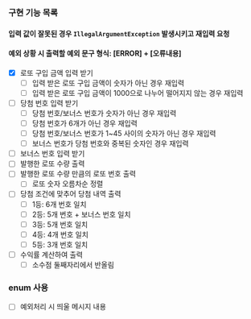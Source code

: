 ### 구현 기능 목록
#### 입력 값이 잘못된 경우 `IllegalArgumentException` 발생시키고 재입력 요청
#### 예외 상황 시 출력할 예외 문구 형식: [ERROR] + [오류내용]
- [x] 로또 구입 금액 입력 받기
  - [ ] 입력 받은 로또 구입 금액이 숫자가 아닌 경우 재입력
  - [ ] 입력 받은 로또 구입 금액이 1000으로 나누어 떨어지지 않는 경우 재입력
- [ ] 당첨 번호 입력 받기
  - [ ] 당첨 번호/보너스 번호가 숫자가 아닌 경우 재입력
  - [ ] 당첨 번호가 6개가 아닌 경우 재입력
  - [ ] 당첨 번호/보너스 번호가 1~45 사이의 숫자가 아닌 경우 재입력
  - [ ] 보너스 번호가 당첨 번호와 중복된 숫자인 경우 재입력
- [ ] 보너스 번호 입력 받기
- [ ] 발행한 로또 수량 출력
- [ ] 발행한 로또 수량 만큼의 로또 번호 출력
  - [ ] 로또 숫자 오름차순 정렬
- [ ] 당첨 조건에 맞추어 당첨 내역 출력
  - [ ] 1등: 6개 번호 일치
  - [ ] 2등: 5개 번호 + 보너스 번호 일치
  - [ ] 3등: 5개 번호 일치
  - [ ] 4등: 4개 번호 일치
  - [ ] 5등: 3개 번호 일치
- [ ] 수익률 계산하여 출력
  - [ ] 소수점 둘째자리에서 반올림

### enum 사용
- [ ] 예외처리 시 띄울 메시지 내용
